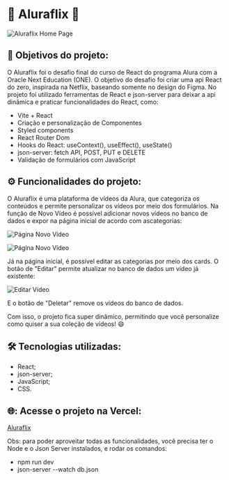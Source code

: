 # 🎥 Aluraflix 🎥

![Aluraflix Home Page](https://github.com/user-attachments/assets/7a5f26d0-71a8-451b-b831-acb5261cc460)


## 🎯 Objetivos do projeto:
O Aluraflix foi o desafio final do curso de React do programa Alura com a Oracle Next Education (ONE). O objetivo do desafio foi criar uma api React do zero, inspirada na Netflix, baseando somente no design do Figma. No projeto foi utilizado ferramentas de React e json-server para deixar a api dinâmica e praticar funcionalidades do React, como:

- Vite + React
- Criação e personalização de Componentes
- Styled components
- React Router Dom
- Hooks do React: useContext(), useEffect(), useState()
- json-server: fetch API, POST, PUT e DELETE
- Validação de formulários com JavaScript 


## ⚙️ Funcionalidades do projeto:
O Aluraflix é uma plataforma de vídeos da Alura, que categoriza os conteúdos e permite personalizar os vídeos por meio dos formulários. Na função de Novo Vídeo é possível adicionar novos vídeos no banco de dados e expor na página inicial de acordo com ascategorias:

![Página Novo Vídeo](https://github.com/user-attachments/assets/7e8c834d-fead-49f9-a722-53681eeef02c)

![Página Novo Vídeo](https://github.com/user-attachments/assets/aa4928c2-4348-43ad-9bf9-6673314c290a)

Já na página inicial, é possível editar as categorias por meio dos cards. O botão de "Editar" permite atualizar no banco de dados um vídeo já existente:

![Editar Vídeo](https://github.com/user-attachments/assets/024ea02b-6859-4ea5-863f-f4af971885b7)

E o botão de "Deletar" remove os vídeos do banco de dados.

Com isso, o projeto fica super dinâmico, permitindo que você personalize como quiser a sua coleção de vídeos! 😄


## 🛠️ Tecnologias utilizadas:
- React;
- json-server;
- JavaScript;
- CSS.

## 🌐: Acesse o projeto na Vercel:

[Aluraflix](https://aluraflix-puce.vercel.app/)

Obs: para poder aproveitar todas as funcionalidades, você precisa ter o Node e o Json Server instalados, e rodar os comandos:

- npm run dev
- json-server --watch db.json
